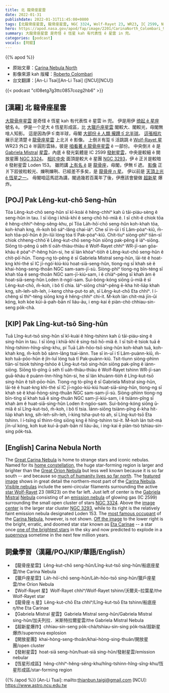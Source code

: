 ```yaml
---
title: 北 龍骨座星雲
date: 2022-01-31
publishdate: 2022-01-31T11:45:00+0800
tags: [北龍骨座星雲, 龍骨座星雲, NGC 3324, Wolf-Rayet 23, WR23, IC 2599, NGC 3293, 龍骨座 η 星, Gabriela Mistral 星雲, 超新星爆炸, Loden 153, 發射星雲, 開放星團, 恆星形成區, 獵戶座星雲]
hero: https://apod.nasa.gov/apod/fap/image/2201/CarinaNorth_Colombari_960_annotated.jpg
summary: 大龍骨座星雲 是奇怪 ê 恆星 kah 有代表性 ê 星雲 in 兜。
categories: [podcast]
vocals: [阿錕]
---
```


{{% apod %}}

- 原始文章：[Carina Nebula North](https://apod.nasa.gov/apod/ap220131.html)
- 影像來源 kah 版權：[Roberto Colombari](https://www.facebook.com/roberto.colombari)
- 台文翻譯：[An-Li Tsai][An-Li Tsai] ([NCU][NCU])

{{< podcast "cl08etg7g3ttc0857cozg2hb6" >}}

## [漢羅] 北 龍骨座星雲
[大龍骨座星雲][Great Carina Nebula 1] 是奇怪 ê 恆星 kah 有代表性 ê 星雲 in 兜。
伊是用伊 [徛起 ê 星座][home constellation] 號名 ê。
伊是一个足大 ê 恆星形成區，比 [大獵戶座星雲][Great Orion Nebula 2] 閣較大、閣較光，毋閣無啥人知影。
這是因為伊 tī 南半球，毋閣 [大部份 ê 人類 攏蹛 tī 北半球][much of humanity lives so far north]。
[這張相片][featured image] 展示足清楚 ê [龍骨座星雲][Carina Nebula 1] 上北爿 ê 影像。
上倒爿有踅 tī 活跳跳 ê [Wolf-Rayet 星][star Wolf-Rayet] WR23 外口 ê 半圓形雲絲，彼是 [咱看著 ê 龍骨座星雲][Visible nebulas] ê 一部份。
中央倒爿 ê 是 [Gabriela Mistral][Gabriela Mistral] [星雲][Nebula]，內底 ê 發光氣體是 IC 2599 [發射星雲][emission nebula]，中央是較細 ê 開放星團 [NGC 3324][NGC 3324]。
[相片中央][image center t] 面頂是較大 ê 星團 [NGC 3293][NGC 3293]，伊 ê 正爿是較暗 ê 發射星雲 Loden 153。
雖罔講 [上有名 ê][most famous occupant] 是 [龍骨座][Carina Nebula 2]，毋閣，伊無 tī 遮。
[影像][Off the image] 正爿下跤彼粒較光、爍咧爍咧、已經差不多矣，是 [龍骨座 η 星][Eta Carinae]。
伊以前是 [天頂上光 ê 恆星之一][one of the brightest stars]。
毋閣咱這馬認為講，閣過幾若百萬年了後，伊應該會變做 [超新星][supernova] 爆炸。

## [POJ] Pak Lêng-kut-chō Seng-hûn
Tōa Lêng-kut-chō seng-hûn sī kî-koài ê hêng-chhiⁿ kah ū tāi-piáu-sèng ê seng-hûn in tau.
I sī iōng i khiā-khí ê seng-chō hō-miâ ê.
I sī chi̍t-ê chiok tōa ê hêng-chhiⁿ-hêng-sêng-khu, pí Tōa La̍h-hō͘-chō seng-hûn koh-khah tōa, koh-khah kng, m̄-koh bô sáⁿ-lâng chai-iáⁿ.
Che sī in-ūi i tī Lâm-pòaⁿ-kiû, m̄-koh tōa-pō͘-hūn ê jîn-lūi lóng tòa tī Pak-pòaⁿ-kiû.
Chit-tiuⁿ siòng-phìⁿ tiān-sī chiok chheng-chhó͘ ê Lêng-kut-chō seng-hûn siōng pak-pêng ê iáⁿ-siōng.
Siōng tò-pêng ū se̍h tī oa̍h-thiàu-thiàu ê Wolf-Rayet chhiⁿ WR-jī-san gōa-kháu ê pòaⁿ-îⁿ-hêng hûn-si, he sī lán khòaⁿ-tio̍h ê Lêng-kut-chō seng-hûn ê chi̍t-pō͘-hūn.
Tiong-ng tò-pêng ê sī Gabriela Mistral seng-hûn, lāi-té ê hoat-kng khì-thé sī IC jī-ngó͘-kiú-kiú hoat-siā-seng-hûn, tiong-ng sī khah sè ê khai-hòng-seng-thoân NGC sam-sam-jī-sù.
Siòng-phìⁿ tiong-ng bīn-téng sī khah tōa ê seng-thoân NGC sam-jī-kiú-sam, i ê chiàⁿ-pêng sī khah àm ê hoat-siā-seng-hûn Loden it-ngó͘-sam.
Sui-bóng-kóng siōng ū-miâ ê sī Lêng-kut-chō, m̄-koh, i bô tī chia.
Iáⁿ-siōng chiàⁿ-pêng ē-kha hit-lia̍p khah kng, sih-leh-sih-leh, í-keng chha-put-to ah, sī Lêng-kut-chō Eta chhiⁿ.
I í-chêng sī thiⁿ-téng siōng kng ê hêng-chhiⁿ chi-it.
M̄-koh lán chit-má jīn-ûi kóng, koh kòe kúi-ā-pah-bān nî liáu-āu, i eng-kai ē piàn-chò chhiau-sin-seng po̍k-chà.


## [KIP] Pak Lîng-kut-tsō Sing-hûn
Tuā Lîng-kut-tsō sing-hûn sī kî-kuài ê hîng-tshinn kah ū tāi-piáu-sìng ê sing-hûn in tau.
I sī iōng i khiā-khí ê sing-tsō hō-miâ ê.
I sī tsi̍t-ê tsiok tuā ê hîng-tshinn-hîng-sîng-khu, pí Tuā La̍h-hōo-tsō sing-hûn koh-khah tuā, koh-khah kng, m̄-koh bô sánn-lâng tsai-iánn.
Tse sī in-uī i tī Lâm-puànn-kiû, m̄-koh tuā-pōo-hūn ê jîn-luī lóng tuà tī Pak-puànn-kiû.
Tsit-tiunn siòng-phìnn tiān-sī tsiok tshing-tshóo ê Lîng-kut-tsō sing-hûn siōng pak-pîng ê iánn-siōng.
Siōng tò-pîng ū se̍h tī ua̍h-thiàu-thiàu ê Wolf-Rayet tshinn WR-jī-san guā-kháu ê puànn-înn-hîng hûn-si, he sī lán khuànn-tio̍h ê Lîng-kut-tsō sing-hûn ê tsi̍t-pōo-hūn.
Tiong-ng tò-pîng ê sī Gabriela Mistral sing-hûn, lāi-té ê huat-kng khì-thé sī IC jī-ngóo-kiú-kiú huat-siā-sing-hûn, tiong-ng sī khah sè ê khai-hòng-sing-thuân NGC sam-sam-jī-sù.
Siòng-phìnn tiong-ng bīn-tíng sī khah tuā ê sing-thuân NGC sam-jī-kiú-sam, i ê tsiànn-pîng sī khah àm ê huat-siā-sing-hûn Loden it-ngóo-sam.
Sui-bóng-kóng siōng ū-miâ ê sī Lîng-kut-tsō, m̄-koh, i bô tī tsia.
Iánn-siōng tsiànn-pîng ē-kha hit-lia̍p khah kng, sih-leh-sih-leh, í-king tsha-put-to ah, sī Lîng-kut-tsō Eta tshinn.
I í-tsîng sī thinn-tíng siōng kng ê hîng-tshinn tsi-it.
M̄-koh lán tsit-má jīn-uî kóng, koh kuè kuí-ā-pah-bān nî liáu-āu, i ing-kai ē piàn-tsò tshiau-sin-sing po̍k-tsà.

## [English] Carina Nebula North
The [Great Carina Nebula][Great Carina Nebula 1] is home to strange stars and iconic nebulas.
Named for its [home constellation][home constellation], the huge star-forming region is larger and brighter than the [Great Orion Nebula][Great Orion Nebula 2] but less well known because it is so far south -- and because so [much of humanity lives so far north][much of humanity lives so far north].
The [featured image][featured image] shows in great detail the northern-most part of the [Carina Nebula][Carina Nebula 1].
[Visible nebulas][Visible nebulas] include the semi-circular filaments surrounding the active [star Wolf-Rayet][star Wolf-Rayet] 23 (WR23) on the far left.
Just left of center is the [Gabriela Mistral][Gabriela Mistral] [Nebula][Nebula] consisting of an [emission nebula][emission nebula] of glowing gas (IC 2599) surrounding the small open cluster of stars [NGC 3324][NGC 3324].
Above the [image center][image center e] is the larger star cluster [NGC 3293][NGC 3293], while to its right is the relatively faint emission nebula designated Loden 153.
The [most famous occupant][most famous occupant] of the [Carina Nebula][Carina Nebula 2], however, is not shown.
[Off the image][Off the image] to the lower right is the bright, erratic, and doomed star star known as [Eta Carinae][Eta Carinae] -- a star once [one of the brightest stars][one of the brightest stars] in the sky and now predicted to explode in a [supernova][supernova] sometime in the next few million years.

## 詞彙學習（漢羅/POJ/KIP/華語/English）
- 【龍骨座星雲】Lêng-kut-chō seng-hûn/Lîng-kut-tsō sing-hûn/船底座星雲/the Carina Nebula
- 【獵戶座星雲】La̍h-hō͘-chō seng-hûn/La̍h-hōo-tsō sing-hûn/獵戶座星雲/the Orion Nebula
- 【Wolf-Rayet 星】Wolf-Rayet chhiⁿ/Wolf-Rayet tshinn/沃爾夫–拉葉星/the Wolf-Rayet star
- 【龍骨座 η 星】Lêng-kut-chō Eta chhiⁿ/Lîng-kut-tsō Eta tshinn/船底座 η/the Eta Carinae
- 【Gabriela Mistral 星雲】Gabriela Mistral seng-hûn/Gabriela Mistral sing-hûn/加夫列拉．米斯特拉爾星雲/the Gabriela Mistral Nebula
- 【超新星爆炸】chhiau-sin-seng po̍k-chà/tshiau-sin-sing po̍k-tsà/超新星爆炸/supernova explosion
- 【開放星團】khai-hòng-seng-thoân/khai-hòng-sing-thuân/開放星團/open cluster
- 【發射星雲】hoat-siā seng-hûn/huat-siā sing-hûn/發射星雲/emission nebular
- 【恆星形成區】hêng-chhiⁿ-hêng-sêng-khu/hîng-tshinn-hîng-sîng-khu/恆星形成區/star-forming region

{{% /apod %}}
[An-Li Tsai]: mailto:thianbun.taigi@gmail.com
[NCU]: https://www.astro.ncu.edu.tw

[copyright]: https://apod.nasa.gov/apod/fap/lib/about_apod.html#srapply

[Great Carina Nebula 1]:https://apod.nasa.gov/apod/ap190507.html
[home constellation]:https://en.wikipedia.org/wiki/Carina_(constellation)
[Great Orion Nebula 2]:https://apod.nasa.gov/apod/ap171129.html
[much of humanity lives so far north]:https://www.washingtonpost.com/blogs/wonkblog/files/2016/03/histpop.png
[featured image]:https://www.fast-aio.net/aroundetacarinae
[Carina Nebula 1]:https://apod.nasa.gov/apod/ap090524.html
[Visible nebulas]:https://astrodonimaging.com/gallery/bubble-around-wolf-rayet-23/
[star Wolf-Rayet]:https://en.wikipedia.org/wiki/Wolf%E2%80%93Rayet_star
[Gabriela Mistral]:https://en.wikipedia.org/wiki/Gabriela_Mistral
[Nebula]:https://telescope.live/gallery/168
[emission nebula]:https://en.wikipedia.org/wiki/Emission_nebula
[NGC 3324]:https://en.wikipedia.org/wiki/NGC_3324
[image center e]:https://apod.nasa.gov/apod/ap210208.html
[image center t]:https://apod.tw/daily/20210208/
[NGC 3293]:https://en.wikipedia.org/wiki/NGC_3293
[most famous occupant]:https://i.pinimg.com/474x/e9/1d/9c/e91d9c4bd7c0ae81975ac7d7b9695742.jpg
[Carina Nebula 2]:https://en.wikipedia.org/wiki/Carina_Nebula
[Off the image]:https://commons.wikimedia.org/wiki/File:Carina_Nebula_by_Harel_Boren_(151851961,_modified).jpg
[Eta Carinae]:https://en.wikipedia.org/wiki/Eta_Carinae
[one of the brightest stars]:https://ui.adsabs.harvard.edu/abs/2018AAS...23134811G/abstract
[supernova]:https://imagine.gsfc.nasa.gov/science/objects/supernovae1.html
